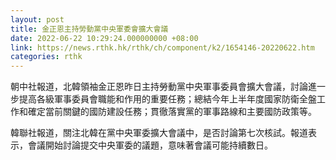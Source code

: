 ```yaml
---
layout: post
title: 金正恩主持勞動黨中央軍委會擴大會議
date: 2022-06-22 10:29:24.000000000 +08:00
link: https://news.rthk.hk/rthk/ch/component/k2/1654146-20220622.htm
categories: rthk
---
```


朝中社報道，北韓領袖金正恩昨日主持勞動黨中央軍事委員會擴大會議，討論進一步提高各級軍事委員會職能和作用的重要任務；總結今年上半年度國家防衛全盤工作和確定當前關鍵的國防建設任務；貫徹落實黨的軍事路線和主要國防政策等。

韓聯社報道，關注北韓在黨中央軍委擴大會議中，是否討論第七次核試。報道表示，會議開始討論提交中央軍委的議題，意味著會議可能持續數日。

